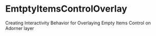 EmtptyItemsControlOverlay
=========================

Creating Interactivity Behavior for Overlaying Empty Items Control on Adorner layer
